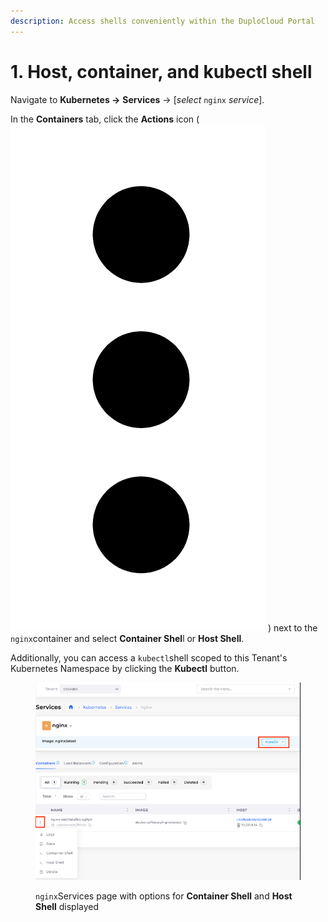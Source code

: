 ```yaml
---
description: Access shells conveniently within the DuploCloud Portal
---
```


# 1. Host, container, and kubectl shell

Navigate to **Kubernetes ->** **Services** -> \[_select_ `nginx` _service_].

In the **Containers** tab, click the **Actions** icon ( <img src="../../../.gitbook/assets/Kabab_three_Vertical_dots.png" alt="" data-size="line"> ) next to the `nginx`container and select **Container Shel**l or **Host Shell**.

Additionally, you can access a `kubectl`shell scoped to this Tenant's Kubernetes Namespace by clicking the **Kubectl** button.

<figure><img src="../../../.gitbook/assets/image (2).png" alt=""><figcaption><p><code>nginx</code>Services page with options for <strong>Container Shell</strong> and <strong>Host Shell</strong> displayed</p></figcaption></figure>

